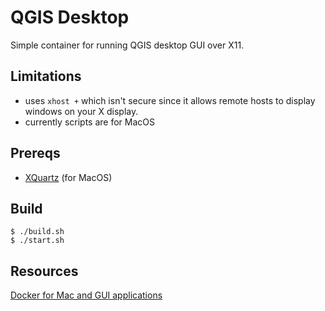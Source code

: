 # QGIS Desktop

Simple container for running QGIS desktop GUI over X11.

## Limitations

- uses `xhost +` which isn't secure since it allows remote hosts to display windows on your X display.
- currently scripts are for MacOS

## Prereqs

- [XQuartz](https://www.xquartz.org/) (for MacOS)

## Build

```
$ ./build.sh
$ ./start.sh
```

## Resources

[Docker for Mac and GUI applications](https://fredrikaverpil.github.io/2016/07/31/docker-for-mac-and-gui-applications/)
